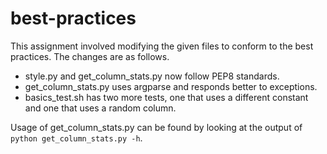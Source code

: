 # best-practices

This assignment involved modifying the given files to conform to the best practices. The changes are as follows.

* style.py and get_column_stats.py now follow PEP8 standards.
* get_column_stats.py uses argparse and responds better to exceptions.
* basics_test.sh has two more tests, one that uses a different constant
and one that uses a random column.

Usage of get_column_stats.py can be found by looking at the output of `python get_column_stats.py -h`.
